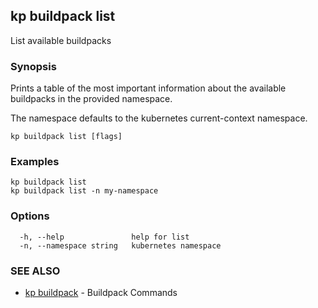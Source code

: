 ## kp buildpack list

List available buildpacks

### Synopsis

Prints a table of the most important information about the available buildpacks in the provided namespace.

The namespace defaults to the kubernetes current-context namespace.

```
kp buildpack list [flags]
```

### Examples

```
kp buildpack list
kp buildpack list -n my-namespace
```

### Options

```
  -h, --help               help for list
  -n, --namespace string   kubernetes namespace
```

### SEE ALSO

* [kp buildpack](kp_buildpack.md)	 - Buildpack Commands

